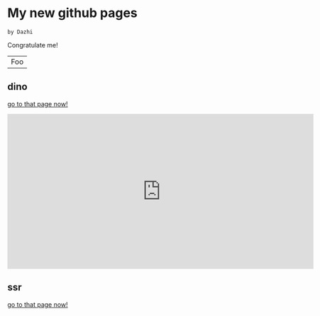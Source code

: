 # My new github pages

    by Dazhi

Congratulate me!



<table>
    <tr>
        <td>Foo</td>
    </tr>
</table>

## dino

[go to that page now!](https://dazhizhong.github.io/dino)


<iframe src="https://www.gettoby.com/e/6flh9cf7h61h" width="690" height="350" frameBorder="0">Collection: Jun 30 at 15:28 (7 tabs)<a href="https://www.gettoby.com/p/6flh9cf7h61h" target="_blank"></a></iframe>

## ssr

[go to that page now!](https://dazhizhong.github.io/ssr)


